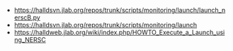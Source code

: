 
* https://halldsvn.jlab.org/repos/trunk/scripts/monitoring/launch/launch_nerscB.py
* https://halldsvn.jlab.org/repos/trunk/scripts/monitoring/launch
* https://halldweb.jlab.org/wiki/index.php/HOWTO_Execute_a_Launch_using_NERSC

